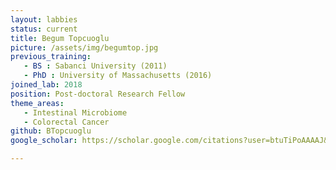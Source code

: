 ```yaml
---
layout: labbies
status: current
title: Begum Topcuoglu
picture: /assets/img/begumtop.jpg
previous_training:
   - BS : Sabanci University (2011)
   - PhD : University of Massachusetts (2016)
joined_lab: 2018
position: Post-doctoral Research Fellow
theme_areas:
   - Intestinal Microbiome
   - Colorectal Cancer
github: BTopcuoglu
google_scholar: https://scholar.google.com/citations?user=btuTiPoAAAAJ&hl=en&oi=ao

---
```

